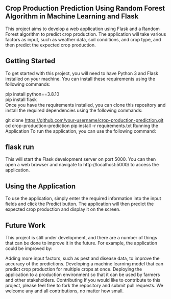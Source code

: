## Crop Production Prediction Using Random Forest Algorithm in Machine Learning and Flask
This project aims to develop a web application using Flask and a Random Forest algorithm to predict crop production. The application will take various factors as input, such as weather data, soil conditions, and crop type, and then predict the expected crop production.

## Getting Started
To get started with this project, you will need to have Python 3 and Flask installed on your machine. You can install these requirements using the following commands:

pip install python==3.8.10<br>
pip install flask<br>
Once you have the requirements installed, you can clone this repository and install the required dependencies using the following commands:

git clone https://github.com/your-username/crop-production-prediction.git
cd crop-production-prediction
pip install -r requirements.txt
Running the Application
To run the application, you can use the following command:

## flask run
This will start the Flask development server on port 5000. You can then open a web browser and navigate to http://localhost:5000/ to access the application.

## Using the Application
To use the application, simply enter the required information into the input fields and click the Predict button. The application will then predict the expected crop production and display it on the screen.

## Future Work
This project is still under development, and there are a number of things that can be done to improve it in the future. For example, the application could be improved by:

Adding more input factors, such as pest and disease data, to improve the accuracy of the predictions.
Developing a machine learning model that can predict crop production for multiple crops at once.
Deploying the application to a production environment so that it can be used by farmers and other stakeholders.
Contributing
If you would like to contribute to this project, please feel free to fork the repository and submit pull requests. We welcome any and all contributions, no matter how small.

